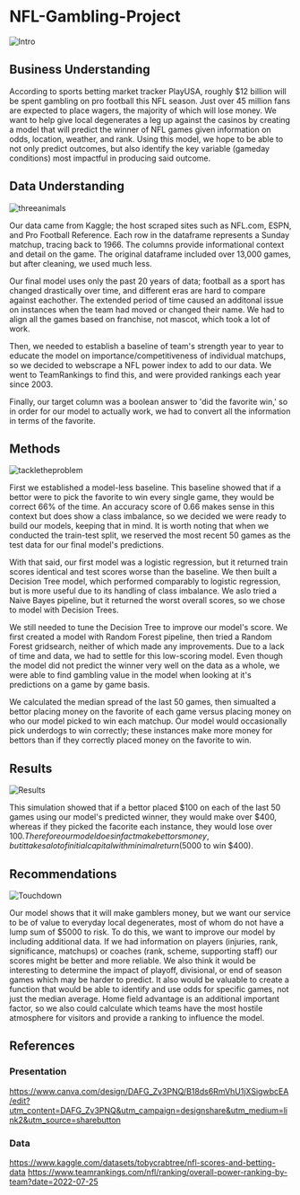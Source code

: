 # NFL-Gambling-Project

![Intro](../NFL-Gambling-Project/Images/Screenshot%20from%202022-07-22%2013-32-41.png)

## Business Understanding

According to sports betting market tracker PlayUSA, roughly $12 billion will be spent gambling on pro football this NFL season. Just over 45 million fans are expected to place wagers, the majority of which will lose money. We want to help give local degenerates a leg up against the casinos by creating a model that will predict the winner of NFL games given information on odds, location, weather, and rank. Using this model, we hope to be able to not only predict outcomes, but also identify the key variable (gameday conditions) most impactful in producing said outcome.

## Data Understanding

![threeanimals](../NFL-Gambling-Project/Images/aarondonald.jpeg)

Our data came from Kaggle; the host scraped sites such as NFL.com, ESPN, and Pro Football Reference. Each row in the dataframe represents a Sunday matchup, tracing back to 1966. The columns provide informational context and detail on the game. The original dataframe included over 13,000 games, but after cleaning, we used much less. 

Our final model uses only the past 20 years of data; football as a sport has changed drastically over time, and different eras are hard to compare against eachother. The extended period of time caused an additonal issue on instances when the team had moved or changed their name. We had to align all the games based on franchise, not mascot, which took a lot of work. 

Then, we needed to establish a baseline of team's strength year to year to educate the model on importance/competitiveness of individual matchups, so we decided to webscrape a NFL power index to add to our data. We went to TeamRankings to find this, and were provided rankings each year since 2003. 

Finally, our target column was a boolean answer to 'did the favorite win,' so in order for our model to actually work, we had to convert all the information in terms of the favorite. 

## Methods

![tackletheproblem](../NFL-Gambling-Project/Images/derrick-henry-josh-norman.jpg)

First we established a model-less baseline. This baseline showed that if a bettor were to pick the favorite to win every single game, they would be correct 66% of the time. An accuracy score of 0.66 makes sense in this context but does show a class imbalance, so we decided we were ready to build our models, keeping that in mind. It is worth noting that when we conducted the train-test split, we reserved the most recent 50 games as the test data for our final model's predictions. 

With that said, our first model was a logistic regression, but it returned train scores identical and test scores worse than the baseline. We then built a Decision Tree model, which performed comparably to logistic regression, but is more useful due to its handling of class imbalance. We aslo tried a Naive Bayes pipeline, but it returned the worst overall scores, so we chose to model with Decision Trees.

We still needed to tune the Decision Tree to improve our model's score. We first created a model with Random Forest pipeline, then tried a Random Forest gridsearch, neither of which made any improvements. Due to a lack of time and data, we had to settle for this low-scoring model. Even though the model did not predict the winner very well on the data as a whole, we were able to find gambling value in the model when looking at it's predictions on a game by game basis. 

We calculated the median spread of the last 50 games, then simualted a bettor placing money on the favorite of each game versus placing money on who our model picked to win each matchup. Our model would occasionally pick underdogs to win correctly; these instances make more money for bettors than if they correctly placed money on the favorite to win.

## Results

![Results](../NFL-Gambling-Project/Images/Screenshot%20from%202022-07-25%2015-21-23.png)

This simulation showed that if a bettor placed $100 on each of the last 50 games using our model's predicted winner, they would make over $400, whereas if they picked the facorite each instance, they would lose over $100. Therefore our model does in fact make bettors money, but it takes a lot of initial capital with minimal return ($5000 to win $400). 

## Recommendations

![Touchdown](../NFL-Gambling-Project/Images/touchdown.webp)

Our model shows that it will make gamblers money, but we want our service to be of value to everyday local degenerates, most of whom do not have a lump sum of $5000 to risk. To do this, we want to improve our model by including additional data. If we had information on players (injuries, rank, significance, matchups) or coaches (rank, scheme, supporting staff) our scores might be better and more reliable. We also think it would be interesting to determine the impact of playoff, divisional, or end of season games which may be harder to predict. It also would be valuable to create a function that would be able to identify and use odds for specific games, not just the median average. Home field advantage is an additional important factor, so we also could calculate which teams have the most hostile atmosphere for visitors and provide a ranking to influence the model.

## References

### Presentation
https://www.canva.com/design/DAFG_Zv3PNQ/B18ds6RmVhU1jXSigwbcEA/edit?utm_content=DAFG_Zv3PNQ&utm_campaign=designshare&utm_medium=link2&utm_source=sharebutton
### Data
https://www.kaggle.com/datasets/tobycrabtree/nfl-scores-and-betting-data
https://www.teamrankings.com/nfl/ranking/overall-power-ranking-by-team?date=2022-07-25